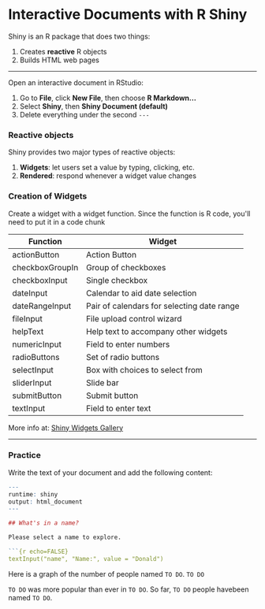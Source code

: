 # Interactive Documents with R Shiny

Shiny is an R package that does two things:

1. Creates __reactive__ R objects
2. Builds HTML web pages

---

Open an interactive document in RStudio:

1. Go to __File__, click __New File__, then choose __R Markdown...__
2. Select __Shiny__, then __Shiny Document (default)__
3. Delete everything under the second `---`


### Reactive objects

Shiny provides two major types of reactive objects:

1. __Widgets__: let users set a value by typing, clicking, etc.
2. __Rendered__: respond whenever a widget value changes


### Creation of Widgets

Create a widget with a widget function. Since the function is R code, you'll need to put it in a code chunk

| Function        | Widget                                     |
| --------------- | ------------------------------------------ |
| actionButton    | Action Button                              |
| checkboxGroupIn | Group of checkboxes                        |
| checkboxInput   | Single checkbox                            |
| dateInput       | Calendar to aid date selection             |
| dateRangeInput  | Pair of calendars for selecting date range |
| fileInput       | File upload control wizard                 |
| helpText        | Help text to accompany other widgets       |
| numericInput    | Field to enter numbers                     |
| radioButtons    | Set of radio buttons                       |
| selectInput     | Box with choices to select from            |
| sliderInput     | Slide bar                                  |
| submitButton    | Submit button                              |
| textInput       | Field to enter text                        |

More info at: [Shiny Widgets Gallery](http://shiny.rstudio.com/gallery/widget-gallery.html)

----

### Practice

Write the text of your document and add the following content:

```R
---
runtime: shiny
output: html_document
---

## What's in a name?

Please select a name to explore.

```{r echo=FALSE}
textInput("name", "Name:", value = "Donald")
```

Here is a graph of the number of people named `TO DO`.
`TO DO`

`TO DO` was more popular than ever in `TO DO`. 
So far, `TO DO` people havebeen named `TO DO`.
```

